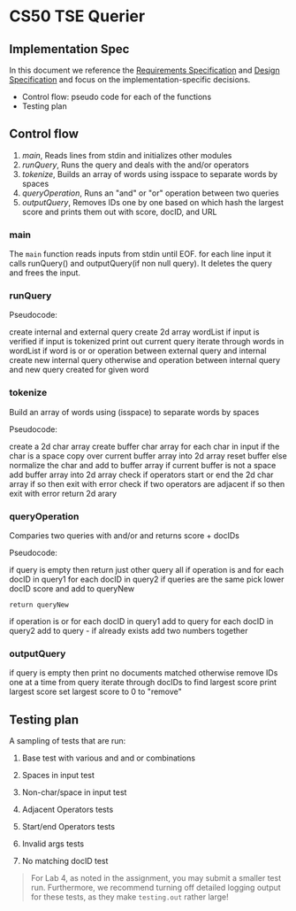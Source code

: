 # CS50 TSE Querier
## Implementation Spec

In this document we reference the [Requirements Specification](REQUIREMENTS.md) and [Design Specification](DESIGN.md) and focus on the implementation-specific decisions.

-  Control flow: pseudo code for each of the functions
-  Testing plan


## Control flow

 1. *main*, Reads lines from stdin and initializes other modules
 2. *runQuery*, Runs the query and deals with the and/or operators 
 3. *tokenize*, Builds an array of words using isspace to separate words by spaces
 4. *queryOperation*, Runs an "and" or "or" operation between two queries
 5. *outputQuery*, Removes IDs one by one based on which hash the largest score and prints them out with score, docID, and URL

### main

The `main` function reads inputs from stdin until EOF. for each line input it calls runQuery() and outputQuery(if non null query). It deletes the query and frees the input. 

### runQuery

Pseudocode:

create internal and external query
create 2d array wordList
if input is verified
    if input is tokenized
        print out current query
        iterate through words in wordList
            if word is or
                or operation between external query and internal
                create new internal query
            otherwise
                and operation between internal query and new query created for given word
        

### tokenize

Build an array of words using (isspace) to separate words by spaces 

Pseudocode: 

create a 2d char array
create buffer char array
for each char in input
    if the char is a space
        copy over current buffer array into 2d array
        reset buffer
    else 
        normalize the char and add to buffer array
if current buffer is not a space
    add buffer array into 2d array 
check if operators start or end the 2d char array
    if so then exit with error
check if two operators are adjacent
    if so then exit with error
return 2d arary

### queryOperation

Comparies two queries with and/or and returns score + docIDs

Pseudocode: 

if query is empty then return just other query all
if operation is and
    for each docID in query1
        for each docID in query2
            if queries are the same
                pick lower docID score and add to queryNew

    return queryNew
if operation is or
    for each docID in query1
        add to query
    for each docID in query2
        add to query - if already exists 
             add two numbers together 


### outputQuery

if query is empty then print no documents matched
otherwise
    remove IDs one at a time from query
        iterate through docIDs to find largest score
        print largest score
        set largest score to 0 to "remove"

## Testing plan

A sampling of tests that are run:

1. Base test with various and and or combinations

2. Spaces in input test

3. Non-char/space in input test

4. Adjacent Operators tests

5. Start/end Operators tests

6. Invalid args tests

7. No matching docID test
> For Lab 4, as noted in the assignment, you may submit a smaller test run.
> Furthermore, we recommend turning off detailed logging output for these tests, as they make `testing.out` rather large!



